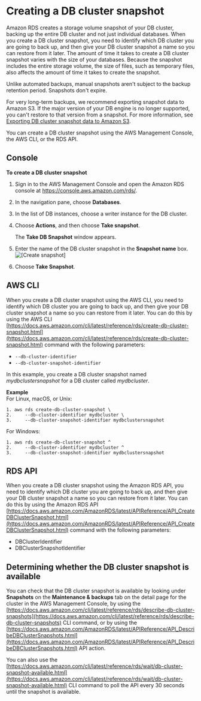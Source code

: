 # Creating a DB cluster snapshot<a name="USER_CreateSnapshotCluster"></a><a name="create_snapshot"></a>

Amazon RDS creates a storage volume snapshot of your DB cluster, backing up the entire DB cluster and not just individual databases\. When you create a DB cluster snapshot, you need to identify which DB cluster you are going to back up, and then give your DB cluster snapshot a name so you can restore from it later\. The amount of time it takes to create a DB cluster snapshot varies with the size of your databases\. Because the snapshot includes the entire storage volume, the size of files, such as temporary files, also affects the amount of time it takes to create the snapshot\.

Unlike automated backups, manual snapshots aren't subject to the backup retention period\. Snapshots don't expire\.

For very long\-term backups, we recommend exporting snapshot data to Amazon S3\. If the major version of your DB engine is no longer supported, you can't restore to that version from a snapshot\. For more information, see [Exporting DB cluster snapshot data to Amazon S3](aurora-export-snapshot.md)\.

You can create a DB cluster snapshot using the AWS Management Console, the AWS CLI, or the RDS API\.

## Console<a name="USER_CreateSnapshotCluster.CON"></a>

**To create a DB cluster snapshot**

1. Sign in to the AWS Management Console and open the Amazon RDS console at [https://console\.aws\.amazon\.com/rds/](https://console.aws.amazon.com/rds/)\.

1. In the navigation pane, choose **Databases**\.

1. In the list of DB instances, choose a writer instance for the DB cluster\.

1. Choose **Actions**, and then choose **Take snapshot**\.

   The **Take DB Snapshot** window appears\.

1. Enter the name of the DB cluster snapshot in the **Snapshot name** box\.   
![\[Create snapshot\]](http://docs.aws.amazon.com/AmazonRDS/latest/AuroraUserGuide/images/DBSnapshotCluster.png)

1. Choose **Take Snapshot**\.

## AWS CLI<a name="USER_CreateSnapshotCluster.CLI"></a>

When you create a DB cluster snapshot using the AWS CLI, you need to identify which DB cluster you are going to back up, and then give your DB cluster snapshot a name so you can restore from it later\. You can do this by using the AWS CLI [https://docs.aws.amazon.com/cli/latest/reference/rds/create-db-cluster-snapshot.html](https://docs.aws.amazon.com/cli/latest/reference/rds/create-db-cluster-snapshot.html) command with the following parameters:
+ `--db-cluster-identifier`
+ `--db-cluster-snapshot-identifier`

In this example, you create a DB cluster snapshot named *mydbclustersnapshot* for a DB cluster called *mydbcluster*\.

**Example**  
For Linux, macOS, or Unix:  

```
1. aws rds create-db-cluster-snapshot \
2.     --db-cluster-identifier mydbcluster \
3.     --db-cluster-snapshot-identifier mydbclustersnapshot
```
For Windows:  

```
1. aws rds create-db-cluster-snapshot ^
2.     --db-cluster-identifier mydbcluster ^
3.     --db-cluster-snapshot-identifier mydbclustersnapshot
```

## RDS API<a name="USER_CreateSnapshotCluster.API"></a>

When you create a DB cluster snapshot using the Amazon RDS API, you need to identify which DB cluster you are going to back up, and then give your DB cluster snapshot a name so you can restore from it later\. You can do this by using the Amazon RDS API [https://docs.aws.amazon.com/AmazonRDS/latest/APIReference/API_CreateDBClusterSnapshot.html](https://docs.aws.amazon.com/AmazonRDS/latest/APIReference/API_CreateDBClusterSnapshot.html) command with the following parameters:
+ DBClusterIdentifier
+ DBClusterSnapshotIdentifier

## Determining whether the DB cluster snapshot is available<a name="USER_CreateSnapshotCluster.Available"></a>

You can check that the DB cluster snapshot is available by looking under **Snapshots** on the **Maintenance & backups** tab on the detail page for the cluster in the AWS Management Console, by using the [https://docs.aws.amazon.com/cli/latest/reference/rds/describe-db-cluster-snapshots](https://docs.aws.amazon.com/cli/latest/reference/rds/describe-db-cluster-snapshots) CLI command, or by using the [https://docs.aws.amazon.com/AmazonRDS/latest/APIReference/API_DescribeDBClusterSnapshots.html](https://docs.aws.amazon.com/AmazonRDS/latest/APIReference/API_DescribeDBClusterSnapshots.html) API action\.

You can also use the [https://docs.aws.amazon.com/cli/latest/reference/rds/wait/db-cluster-snapshot-available.html](https://docs.aws.amazon.com/cli/latest/reference/rds/wait/db-cluster-snapshot-available.html) CLI command to poll the API every 30 seconds until the snapshot is available\.